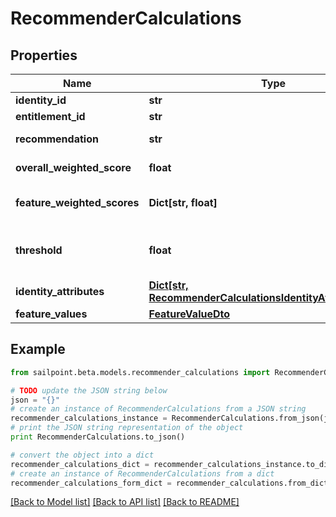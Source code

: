 # RecommenderCalculations


## Properties
Name | Type | Description | Notes
------------ | ------------- | ------------- | -------------
**identity_id** | **str** | The ID of the identity | [optional] 
**entitlement_id** | **str** | The entitlement ID | [optional] 
**recommendation** | **str** | The actual recommendation | [optional] 
**overall_weighted_score** | **float** | The overall weighted score | [optional] 
**feature_weighted_scores** | **Dict[str, float]** | The weighted score of each individual feature | [optional] 
**threshold** | **float** | The configured value against which the overallWeightedScore is compared | [optional] 
**identity_attributes** | [**Dict[str, RecommenderCalculationsIdentityAttributesValue]**](RecommenderCalculationsIdentityAttributesValue.md) | The values for your configured features | [optional] 
**feature_values** | [**FeatureValueDto**](FeatureValueDto.md) |  | [optional] 

## Example

```python
from sailpoint.beta.models.recommender_calculations import RecommenderCalculations

# TODO update the JSON string below
json = "{}"
# create an instance of RecommenderCalculations from a JSON string
recommender_calculations_instance = RecommenderCalculations.from_json(json)
# print the JSON string representation of the object
print RecommenderCalculations.to_json()

# convert the object into a dict
recommender_calculations_dict = recommender_calculations_instance.to_dict()
# create an instance of RecommenderCalculations from a dict
recommender_calculations_form_dict = recommender_calculations.from_dict(recommender_calculations_dict)
```
[[Back to Model list]](../README.md#documentation-for-models) [[Back to API list]](../README.md#documentation-for-api-endpoints) [[Back to README]](../README.md)



